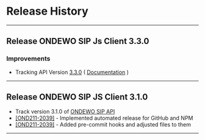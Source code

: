 # Release History

***************** 
## Release ONDEWO SIP Js Client 3.3.0 
 
### Improvements 
 * Tracking API Version [3.3.0](https://github.com/ondewo/ondewo-sip-api/releases/tag/3.3.0) ( [Documentation](https://ondewo.github.io/ondewo-sip-api/) ) 

*****************

## Release ONDEWO SIP JS Client 3.1.0

* Track version 3.1.0 of [ONDEWO SIP API](https://github.com/ondewo/ondewo-sip-api/releases/3.1.0)
* [[OND211-2039]](https://ondewo.atlassian.net/browse/OND211-2039) - Implemented automated release for GitHub and NPM
* [[OND211-2039]](https://ondewo.atlassian.net/browse/OND211-2039) - Added pre-commit hooks and adjusted files to them

*****************
